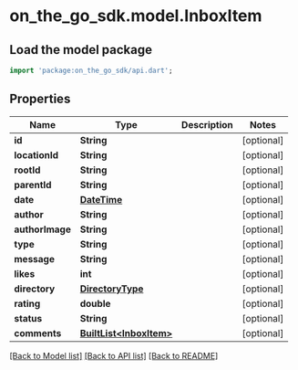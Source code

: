 # on_the_go_sdk.model.InboxItem

## Load the model package
```dart
import 'package:on_the_go_sdk/api.dart';
```

## Properties
Name | Type | Description | Notes
------------ | ------------- | ------------- | -------------
**id** | **String** |  | [optional] 
**locationId** | **String** |  | [optional] 
**rootId** | **String** |  | [optional] 
**parentId** | **String** |  | [optional] 
**date** | [**DateTime**](DateTime.md) |  | [optional] 
**author** | **String** |  | [optional] 
**authorImage** | **String** |  | [optional] 
**type** | **String** |  | [optional] 
**message** | **String** |  | [optional] 
**likes** | **int** |  | [optional] 
**directory** | [**DirectoryType**](DirectoryType.md) |  | [optional] 
**rating** | **double** |  | [optional] 
**status** | **String** |  | [optional] 
**comments** | [**BuiltList&lt;InboxItem&gt;**](InboxItem.md) |  | [optional] 

[[Back to Model list]](../README.md#documentation-for-models) [[Back to API list]](../README.md#documentation-for-api-endpoints) [[Back to README]](../README.md)


